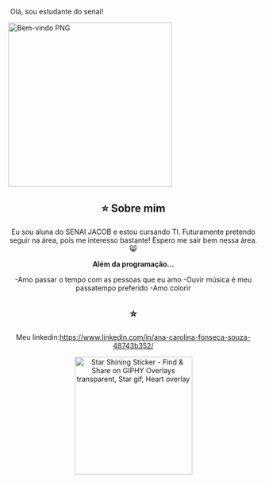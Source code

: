 


<img align="center" alt="" src="./src/header-gif.gif"> Olá, sou estudante do senai!


  <a href="https://github.com/Anaa-souza">
    <img itemprop="contentUrl" data-original="https://pngimg.com/uploads/welcome/welcome_PNG19.png" src="https://pngimg.com/uploads/welcome/welcome_PNG19.png" alt="Bem-vindo PNG" title="Bem-vindo PNG" style="border:0;width:auto;width: 330px;max-height:550px;">
  </a>
</div>
<br>

<div align="center">


## ⭐️ Sobre mim

Eu sou aluna do SENAI JACOB e estou cursando TI. Futuramente pretendo seguir na área, pois me interesso bastante! Espero me sair bem nessa área. 😸

<div align="center">
 
<b>Além da programação...</b>

-Amo passar o tempo com as pessoas que eu amo 
-Ouvir música é meu passatempo preferido 
-Amo colorir 

<div align="center">
 

## ⭐️ 
Meu linkedin:https://www.linkedin.com/in/ana-carolina-fonseca-souza-48743b352/

<img src="https://i.pinimg.com/originals/c6/3f/55/c63f550475a6d52fe7aa20aca50bebd2.gif" jsaction="" class="sFlh5c FyHeAf iPVvYb" style="max-width: 500px; height: 237px; margin: 0px; width: 237px;" alt="Star Shining Sticker - Find &amp; Share on GIPHY Overlays transparent, Star  gif, Heart overlay" jsname="kn3ccd">













#


